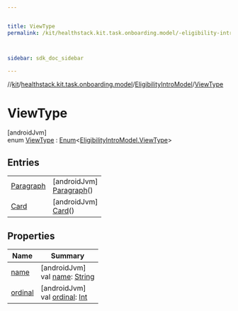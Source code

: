 ```yaml
---


title: ViewType
permalink: /kit/healthstack.kit.task.onboarding.model/-eligibility-intro-model/-view-type/index.html



sidebar: sdk_doc_sidebar

---
```



//[kit](/kit.html)/[healthstack.kit.task.onboarding.model](../../index.html)/[EligibilityIntroModel](../index.html)/[ViewType](index.html)



# ViewType



[androidJvm]\
enum [ViewType](index.html) : [Enum](https://kotlinlang.org/api/latest/jvm/stdlib/kotlin/-enum/index.html)&lt;[EligibilityIntroModel.ViewType](index.html)&gt;



## Entries


| | |
|---|---|
| [Paragraph](-paragraph/index.html) | [androidJvm]<br>[Paragraph](-paragraph/index.html)() |
| [Card](-card/index.html) | [androidJvm]<br>[Card](-card/index.html)() |


## Properties


| Name | Summary |
|---|---|
| [name](../../../healthstack.kit.ui/-button-shape/-s-q-u-a-r-e/index.html#-372974862%2FProperties%2F-106109196) | [androidJvm]<br>val [name](../../../healthstack.kit.ui/-button-shape/-s-q-u-a-r-e/index.html#-372974862%2FProperties%2F-106109196): [String](https://kotlinlang.org/api/latest/jvm/stdlib/kotlin/-string/index.html) |
| [ordinal](../../../healthstack.kit.ui/-button-shape/-s-q-u-a-r-e/index.html#-739389684%2FProperties%2F-106109196) | [androidJvm]<br>val [ordinal](../../../healthstack.kit.ui/-button-shape/-s-q-u-a-r-e/index.html#-739389684%2FProperties%2F-106109196): [Int](https://kotlinlang.org/api/latest/jvm/stdlib/kotlin/-int/index.html) |



